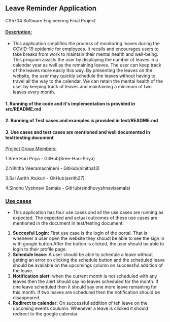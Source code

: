 ## Leave Reminder Application
CS5704 Software Engineering Final Project

#### <ins>Description:<ins>

- This application simplifies the process of monitoring leaves during the COVID-19 epidemic for employees. It recalls and encourages users to take breaks from work to maintain their mental health and well-being. This program assists the user by displaying the number of leaves in a calendar year as well as the remaining leaves. The user can keep track of the leaves more easily this way. By presenting the leaves on the website, the user may quickly schedule the leaves without having to travel all the way to the calendar. We can retain the mental health of the user by keeping track of leaves and maintaining a minimum of two leaves every month.
 

  
#### 1. Running of the code and it's implementation is provided in src/README.md
  
#### 2. Running of Test cases and examples is provided in test/README.md 

#### 3. Use cases and test cases are mentioned and well documented in test/testing document
  
 
<ins>Project Group Members:<ins>

1.Sree Hari Priya - GitHub(Sree-Hari-Priya)

2.Nihitha Veeramachineni - GitHub(nihitha13) 

3.Sai Asrith Atukuri - GitHub(asrith27) 

4.Sindhu Vyshnavi Samala - GitHub(sindhuvyshnavisamala)
 
 
### <ins>Use cases<ins>
 - This application has four use cases and all the use cases are running as expected. The expected and actual outcomes of these use cases are mentioned in the document in test/testing document:
 
 1. **Succesful Login:** First use case is the login of the portal. That is whenever a user open the website they shoudl be able to see the sign in with google button.After the button is clicked, the user should be able to login to their profile page.
 2. **Schedule leave:** A user should be able to schedule a leave without getting an error on clicking the schedule button and the scheduled leave should be available on the upcomings column on successful addition of the leave.
 3. **Notification alert:** when the current month is not scheduled with any leaves then the alert should say no leaves scheduled for the month. If one leave scheduled then it should say one more leave remaining for this month. If two leaves are scheduled then the notification should be disappeared.
 4. **Redirect to calendar:** On successful addition of teh leave on the upcoming events coulumn. Whenever a leave is clicked it should redirect to the google calendar.
 

  
